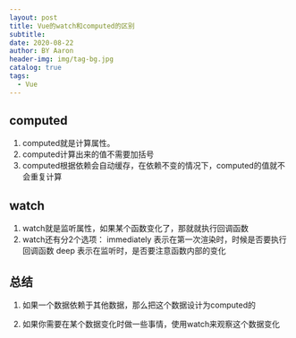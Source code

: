 ```yaml
---
layout: post
title: Vue的watch和computed的区别
subtitle:
date: 2020-08-22
author: BY Aaron
header-img: img/tag-bg.jpg
catalog: true
tags:
  - Vue
---
```


## computed

1. computed就是计算属性。
2. computed计算出来的值不需要加括号
3. computed根据依赖会自动缓存，在依赖不变的情况下，computed的值就不会重复计算

## watch

1. watch就是监听属性，如果某个函数变化了，那就就执行回调函数
2. watch还有分2个选项：
      immediately 表示在第一次渲染时，时候是否要执行回调函数
      deep 表示在监听时，是否要注意函数内部的变化
  
## 总结
1. 如果一个数据依赖于其他数据，那么把这个数据设计为computed的  

2. 如果你需要在某个数据变化时做一些事情，使用watch来观察这个数据变化